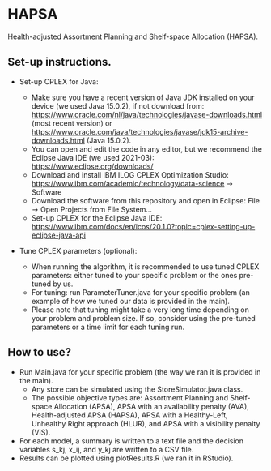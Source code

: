 # HAPSA
Health-adjusted Assortment Planning and Shelf-space Allocation (HAPSA).

## Set-up instructions.
- Set-up CPLEX for Java:
  - Make sure you have a recent version of Java JDK installed on your device (we used Java 15.0.2), if not download from: https://www.oracle.com/nl/java/technologies/javase-downloads.html (most recent version) or https://www.oracle.com/java/technologies/javase/jdk15-archive-downloads.html (Java 15.0.2).
  - You can open and edit the code in any editor, but we recommend the Eclipse Java IDE (we used 2021-03): https://www.eclipse.org/downloads/
  - Download and install IBM ILOG CPLEX Optimization Studio: https://www.ibm.com/academic/technology/data-science -> Software
  - Download the software from this repository and open in Eclipse: File -> Open Projects from File System...
  - Set-up CPLEX for the Eclipse Java IDE: https://www.ibm.com/docs/en/icos/20.1.0?topic=cplex-setting-up-eclipse-java-api

- Tune CPLEX parameters (optional):
  - When running the algorithm, it is recommended to use tuned CPLEX parameters: either tuned to your specific problem or the ones pre-tuned by us.
  - For tuning: run ParameterTuner.java for your specific problem (an example of how we tuned our data is provided in the main).
  - Please note that tuning might take a very long time depending on your problem and problem size. If so, consider using the pre-tuned parameters or a time limit for each tuning run.

## How to use?
- Run Main.java for your specific problem (the way we ran it is provided in the main).
  - Any store can be simulated using the StoreSimulator.java class.
  - The possible objective types are: Assortment Planning and Shelf-space Allocation (APSA), APSA with an availability penalty (AVA), Health-adjusted APSA (HAPSA), APSA with a Healthy-Left, Unhealthy Right approach (HLUR), and APSA with a visibility penalty (VIS).
- For each model, a summary is written to a text file and the decision variables s_kj, x_ij, and y_kj are written to a CSV file.
- Results can be plotted using plotResults.R (we ran it in RStudio).
